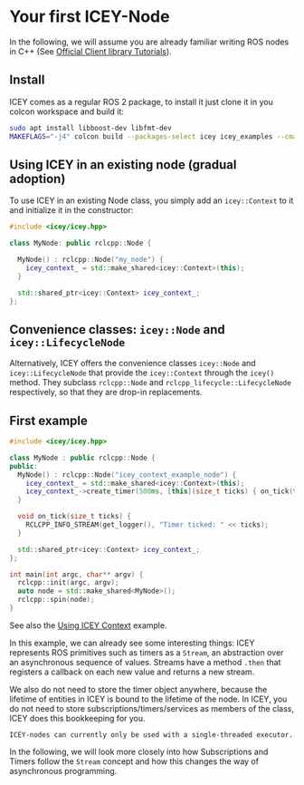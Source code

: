# Your first ICEY-Node 

In the following, we will assume you are already familiar writing ROS nodes in C++ (See [Official Client library Tutorials](https://docs.ros.org/en/jazzy/Tutorials/Beginner-Client-Libraries.html)).

## Install 

ICEY comes as a regular ROS 2 package, to install it just clone it in you colcon workspace and build it:

```sh
sudo apt install libboost-dev libfmt-dev
MAKEFLAGS="-j4" colcon build --packages-select icey icey_examples --cmake-args -DCMAKE_BUILD_TYPE=Release
```

## Using ICEY in an existing node (gradual adoption)

To use ICEY in an existing Node class, you simply add an `icey::Context` to it and initialize it in the constructor: 

```cpp
#include <icey/icey.hpp>

class MyNode: public rclcpp::Node {

  MyNode() : rclcpp::Node("my_node") {
    icey_context_ = std::make_shared<icey::Context>(this);
  }

  std::shared_ptr<icey::Context> icey_context_;  
};
```

## Convenience classes: `icey::Node` and `icey::LifecycleNode`

Alternatively, ICEY offers the convenience classes `icey::Node` and `icey::LifecycleNode`
that provide the `icey::Context` through the `icey()` method. 
They subclass `rclcpp::Node` and `rclcpp_lifecycle::LifecycleNode` respectively, so that they are drop-in replacements.

## First example 

```cpp
#include <icey/icey.hpp>

class MyNode : public rclcpp::Node {
public:
  MyNode() : rclcpp::Node("icey_context_example_node") {
    icey_context_ = std::make_shared<icey::Context>(this);
    icey_context_->create_timer(500ms, [this](size_t ticks) { on_tick(ticks); });
  }

  void on_tick(size_t ticks) {
    RCLCPP_INFO_STREAM(get_logger(), "Timer ticked: " << ticks);
  }

  std::shared_ptr<icey::Context> icey_context_;  
};

int main(int argc, char** argv) {
  rclcpp::init(argc, argv);
  auto node = std::make_shared<MyNode>();
  rclcpp::spin(node);
}
```

See also the [Using ICEY Context](../../../icey_examples/src/using_icey_context.cpp) example.

In this example, we can already see some interesting things:
ICEY represents ROS primitives such as timers as a `Stream`, an abstraction over an asynchronous sequence of values. Streams have a method `.then` that registers a callback on each new value and returns a new stream. 

We also do not need to store the timer object anywhere, because the lifetime of entities in ICEY is bound to the lifetime of the node. In ICEY, you do not need to store subscriptions/timers/services as members of the class, ICEY does this bookkeeping for you.


```{warning}
ICEY-nodes can currently only be used with a single-threaded executor.
```

In the following, we will look more closely into how Subscriptions and Timers follow the `Stream` concept and how this changes the way of asynchronous programming. 
